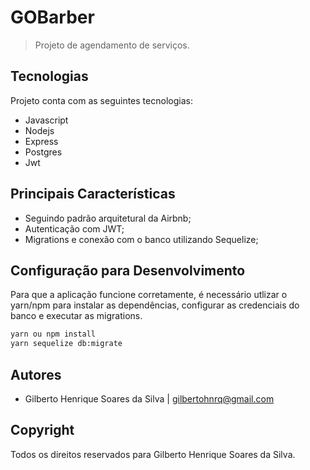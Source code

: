 # GOBarber
> Projeto de agendamento de serviços.

## Tecnologias
Projeto conta com as seguintes tecnologias:

* Javascript
* Nodejs
* Express
* Postgres
* Jwt

## Principais Características
* Seguindo padrão arquitetural da Airbnb;
* Autenticação com JWT;
* Migrations e conexão com o banco utilizando Sequelize;

## Configuração para Desenvolvimento
Para que a aplicação funcione corretamente, é necessário utlizar o yarn/npm para instalar as dependências, configurar as credenciais do banco e executar as migrations.

```sh
yarn ou npm install
yarn sequelize db:migrate
```

## Autores
* Gilberto Henrique Soares da Silva | gilbertohnrq@gmail.com

## Copyright
Todos os direitos reservados para Gilberto Henrique Soares da Silva.
